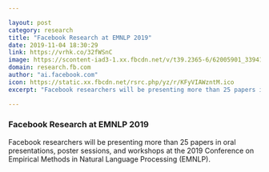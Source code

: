 ```yaml
---

layout: post
category: research
title: "Facebook Research at EMNLP 2019"
date: 2019-11-04 18:30:29
link: https://vrhk.co/32fWSnC
image: https://scontent-iad3-1.xx.fbcdn.net/v/t39.2365-6/62005901_339410453415244_6913470558424268800_n.jpg?_nc_cat=106&_nc_oc=AQm05rrWR7y-Lvl_e4_FVq1SMBbKPxBpbYHQgdeLA4sojOsTTRoXBB3nAKrxh9EroBU&_nc_ht=scontent-iad3-1.xx&oh=5d97373199a316d244616bf9982fb3c1&oe=5E4FB6FF
domain: research.fb.com
author: "ai.facebook.com"
icon: https://static.xx.fbcdn.net/rsrc.php/yz/r/KFyVIAWzntM.ico
excerpt: "Facebook researchers will be presenting more than 25 papers in oral presentations, poster sessions, and workshops at the 2019 Conference on Empirical Methods in Natural Language Processing (EMNLP)."

---
```


### Facebook Research at EMNLP 2019

Facebook researchers will be presenting more than 25 papers in oral presentations, poster sessions, and workshops at the 2019 Conference on Empirical Methods in Natural Language Processing (EMNLP).